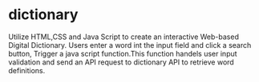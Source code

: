 # dictionary
Utilize HTML,CSS and Java Script to create an interactive Web-based Digital Dictionary. Users enter a word int the input field and click a search button, Trigger a java script function.This function handels user input validation and send an API request to dictionary API to retrieve word definitions.
